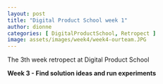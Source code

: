 ```yaml
---
layout: post
title: "Digital Product School week 1"
author: dionne
categories: [ DigitalProductSchool, Retropect ]
image: assets/images/week4/week4-ourteam.JPG
--- 
```

 
The 3th week retropect at Digital Product School

**Week 3 - Find solution ideas and run experiments**